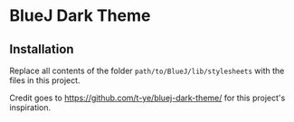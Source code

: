 # BlueJ Dark Theme

## Installation

Replace all contents of the folder ```path/to/BlueJ/lib/stylesheets``` with the files in this project.

Credit goes to https://github.com/t-ye/bluej-dark-theme/ for this project's inspiration.
